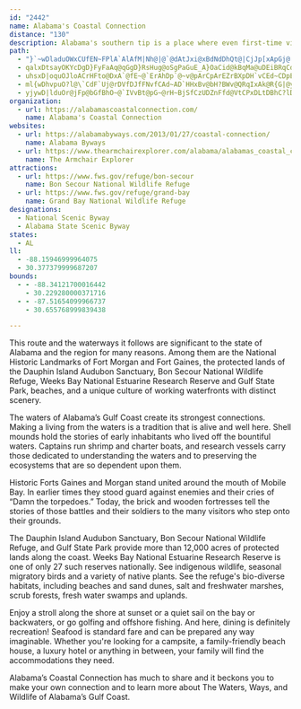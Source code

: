 ```yaml
---
id: "2442"
name: Alabama's Coastal Connection
distance: "130"
description: Alabama's southern tip is a place where even first-time visitors find a connection. Here, you can experience the links between the traditions of the Deep South and a more laid-back island lifestyle, between the wildlife of thousands of acres of preserved lands and a beachfront vacation, and between the gunships of past naval battles and the countless recreational opportunities of the present. Make your own connection from the moment you take in one of the area's exceptional sights. As you journey on the route, see the sun sinking into the warm Gulf of Mexico, the weathered halls of a 150-year-old brick fort, the flutter of a colorful neo-tropical migrant bird, or a fishing boat easing from the dock at sunrise.
path:
  - "}`~wDladuOWxCUfEN~FPlA`AlAfM|Nh@|@`@dAtJxi@xBdNdDhQt@|CjJp[xApGj@|F|@|R^xEfGl_@|@`IFrFFzn@JrDTzC~@xF~G|]t@fFT`GArf@FrD`_@K`FQjLo@lFKfk@Lx@RtBdAjCfCzGlQ^l@|@dAdAl@nAZh@Fn@BlA?fAG`AKLt@lBjO~DnYbD~UR|AbAhHn@bFf@lD\\jCd@pDr@rFr@rEJv@b@jCbBdJxJ`b@pAzHhTf{AtA`H|F|U`AlEp@rEh@zEzExi@hApItF|[vHv]lBbLxArM`@rLCtAW~BwBfH_@lBQ|BuACu@XuClFeCrBUp@MrBSrAcE`M_@hCi@xN?x@f@fEIrFBzDY`BY^aC|AiA`AsDfHiBrBwAlAqBrAaA^m@Di@McAw@kAsAuBcD}@sByBwHy@aBw@aAsBsAmBe@oCI}@PuBpA}@rAm@jBGfCJbCd@jCvCbJDLDNJ`@Hd@Ff@DN@NBVD`IzArORp^J|BX~BfA|E`AtCtB~ClFtF`F`GlAvB~AnEZvAh@bErCb^`CfNfFjVj@lDdAtLx@lQf@zG\\rCvArFdAvFn@pGzC~hAPtLf@lJ|@nFzBnIRlANxBBpCiA|SD`Ff@nHdBrP~EbX^lCXzC~@rN^bDr@pDfE`MbAfEx@lGpBdS|CnQ^xDpBbe@`D~PNlEGvAm@fD}@dCaCjDmAvAmDxFaWdlAiAhHQtDB|EvBnn@GrDSfFCzCNpCv@`Ep@fBzEtJtAxD`E`QhAtG`@~GFnF^vDxMth@b@jBf@rBPz@~AxGd@xBrFzVX`Ar@fBfA~AdB~AjFnDdBvBt@xA^lAZ`BTpB?xEQnPOj]R|FhA`NlAhMl@fKFbCBrQNjE`AnNXrKJne@b@jGJnCOjD_EbUMxBW`Q\\rXM`OTlF~^rmFl@v]OlGaAtQ?tBJhDx@nKNnGC~Bw@nRHhK`@lIxDx_@^lIZtOBfJ\\pTtEl|CNnC^~B`@lArDjHf@xBT`CBbQeAb\\s@rDyDtK_@xB]`FcIVcBNa@D_Cn@iFrB_@RMHYLMJcFzD{HbGiGzGaErFkDfKmEtMcEbWmEvWyEdYgCtOuBrVyCt]kCh[{Cj^{Cd^aBlRM~AgAtPaAbOa@bLQzGWxGOjEEnAiAlN@p@HVPFX?Z?H?Z?NyBt@iBRR_@l@UfABb@Cp@@jA?xA?~C?pJArR@nH@bJCpS?lJE`HAzC@~@C`AErAKt@OPwBhIWf@g@ZmAnAg@z@qAlCaA|Cg@vBUhBGtAAnEA`G?bF?fN?`@W?sE?qE?sE@wDBKAuCZmBd@aEvA{\\|NglBjy@gh@`Vsa@vPe[~M_HbDoHjCyInCuN~C_OpB_QrAiEEad@kEyJoA{GmAgSqEo`@iLkJeDoDaBeEaCuUePmFiDwGsDiiBoy@oNaGmLqFSHGJOZ?|@Obr@WdEa@vCiy@r}CmJl]eB|DqNbQ{CzDoAjC]lAq@zDIxCdFh~ICvJQjCsBtMiA`FmU~gAqBnG{KrQkDnCo@X}^fLuNtFaTdEgc@bKm@Ag@M}C_C_A_@kA@kI|@cBFqDYwBm@mOqFeMiDeTmFkEm@}EImHNcL`@cG`@m[|EJfCK`BYlAqAxC{[`i@kuAf_CwcBjfCoG`Kyh@nv@aBlCi@fAg@jBK`CBr~@M|m@Hrs@}]Io@DgF`BfArE`B|IgL\\wGzBgL|CqOh@eEAqAQkC_Aeb@kYuDgB}F_B"
  - qalxDtsayOKYcDgD}FyFaAq@qGgD}RsHug@oSgPaGuE_A}OaCid@kBqMa@uDEiBRqCdAoa@|UkFxBka@|Leu@`V_g@nO
  - uhsxD|oquOJloACrHFto@DxA`@fE~@`ErAhDp`@~v@pArCpArEZrBXpDH`vCEd~CDpEnAbIHdBOrpAWpO?`w@QdbALlbCE|fBNtuAEjgAPxdC\bfBOvE]jCu@pCgBlDeGnG{OhOuMhPkb@fk@qAvBkAlCiAhFWlCKnC?fATtEfK|}@VrE?lCMrEk@xF_Lvo@m@dGc@`IGzETn}CX|{BOvBa@lBeA`CaBjByAz@oBp@wrAhNqEXyh@jBuE^wGlA_w@`QkCf@wGx@kq@zD{B^qDHcMEyCNgDh@wMtFwJ`GiOzOmKnOiD`GcIxPyA`FiBpIq@jAaAXaBSqImCaFmB}Aw@eCgCqBgDeByGuAaDs@kAqAoAaC}Agf@uPuYwEsC]kHyAaEgB}KsG{CmAuDq@gPsBgCe@{Bs@cAEwAJ[G{SaQgCmCiWiNgGgCaA_Am@sALkAcCeBOy@FoFKmNBaQm\E_BGiCe@e`@uLgImBaWaHqVsH}Au@}AiA[a@?@iA|@aA^_OtCmBj@aD~AmGtEoCdAq@PcCRw\CcQJ_CD_D\awAf[wDr@eAHcBCaCg@qSyGwDm@yBQwoAYkNJoeAKgBBmCTqB\yBr@mB~@mA~@yE|E_LlM_DxCiDxD}CjCaB|@aBn@}AFoGrB{MrBaB?aGj@sF?yGe@gBa@aEq@s@WMQ[]oKnDoG|AyF`AiJf@on@Ea`@[mUeAsIaA
  - ml{wDhvpuO?l@\`CdF`Uj@rDVfDJfFNvfCAd~AD`HHxBv@bH?BWv@QRqIxAk@R{G|@y@RmAl@iZpYg@LuHfHiAl@iBp@uAPuA@kdAgAoCJkC`@mD~AwBdBcBxBqAlCy@rCWjBQ|CGrg@MdBi@`Di@~AkAdC_AlAgAfAkA|@sAp@wGrA{PrCoNlEsDXcICckAh@mx@Qc`@f@oOF{HOmP_E_BS{i@Fg@y@????K{sAFmeBK}r@NcjA?_O]yBo@yAeAeA_Ae@_AK}vC?kn@M}aA@
  - yjywD|lduOr@jFp@bGfBhO~@`IVvBt@pG~@rH~BjSfCzUDZnFfd@VtCPxDLtDBhC?lDChBIpC[|D[jC_@dCg@hCk@xC_@pBOfASlCGfC?pBFjBBZ?LH|@j@fEPx@HZ~@rDdBlG\fA|EtQ`BhGx@dE`AnGFb@VdBHf@tAtJTlBjBhMtArJp@dF\hCpJhq@fCnR
organization:
  - url: https://alabamascoastalconnection.com/
    name: Alabama's Coastal Connection
websites:
  - url: https://alabamabyways.com/2013/01/27/coastal-connection/
    name: Alabama Byways
  - url: https://www.thearmchairexplorer.com/alabama/alabamas_coastal_connection.php
    name: The Armchair Explorer
attractions:
  - url: https://www.fws.gov/refuge/bon-secour
    name: Bon Secour National Wildlife Refuge
  - url: https://www.fws.gov/refuge/grand-bay
    name: Grand Bay National Wildlife Refuge
designations:
  - National Scenic Byway
  - Alabama State Scenic Byway
states:
  - AL
ll:
  - -88.15946999964075
  - 30.377379999687207
bounds:
  - - -88.34121700016442
    - 30.229280000371716
  - - -87.51654099966737
    - 30.655768999839438

---
```


This route and the waterways it follows are significant to the state of Alabama and the region for many reasons. Among them are the National Historic Landmarks of Fort Morgan and Fort Gaines, the protected lands of the Dauphin Island Audubon Sanctuary, Bon Secour National Wildlife Refuge, Weeks Bay National Estuarine Research Reserve and Gulf State Park, beaches, and a unique culture of working waterfronts with distinct scenery.

The waters of Alabama’s Gulf Coast create its strongest connections. Making a living from the waters is a tradition that is alive and well here. Shell mounds hold the stories of early inhabitants who lived off the bountiful waters. Captains run shrimp and charter boats, and research vessels carry those dedicated to understanding the waters and to preserving the ecosystems that are so dependent upon them.

Historic Forts Gaines and Morgan stand united around the mouth of Mobile Bay. In earlier times they stood guard against enemies and their cries of “Damn the torpedoes.” Today, the brick and wooden fortresses tell the stories of those battles and their soldiers to the many visitors who step onto their grounds.

The Dauphin Island Audubon Sanctuary, Bon Secour National Wildlife Refuge, and Gulf State Park provide more than 12,000 acres of protected lands along the coast. Weeks Bay National Estuarine Research Reserve is one of only 27 such reserves nationally. See indigenous wildlife, seasonal migratory birds and a variety of native plants. See the refuge's bio-diverse habitats, including beaches and sand dunes, salt and freshwater marshes, scrub forests, fresh water swamps and uplands.

Enjoy a stroll along the shore at sunset or a quiet sail on the bay or backwaters, or go golfing and offshore fishing. And here, dining is definitely recreation! Seafood is standard fare and can be prepared any way imaginable. Whether you're looking for a campsite, a family-friendly beach house, a luxury hotel or anything in between, your family will find the accommodations they need.

Alabama’s Coastal Connection has much to share and it beckons you to make your own connection and to learn more about The Waters, Ways, and Wildlife of Alabama’s Gulf Coast.
